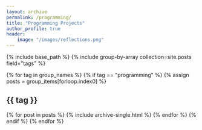 ```yaml
---
layout: archive
permalink: /programming/
title: "Programming Projects"
author_profile: true
header:
    image: "/images/reflections.png"
---
```


{% include base_path %}
{% include group-by-array collection=site.posts field="tags" %}

{% for tag in group_names %}
{% if tag == "programming" %}
  {% assign posts = group_items[forloop.index0] %}
  <h2 id="{{ tag | slugify }}" class="archive__subtitle">{{ tag }}</h2>
  {% for post in posts %}
    {% include archive-single.html %}
  {% endfor %}
{% endif %}
{% endfor %}